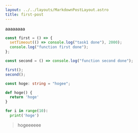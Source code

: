 ```yaml
---
layout: ../../layouts/MarkdownPostLayout.astro
title: first-post
---
```


aaaaaaaa
```js
const first = () => {
  setTimeout(() => console.log("task1 done"), 2000);
  console.log("function first done");
};

const second = () => console.log("function second done");

first();
second();
```

```ts
const hoge: string = "hogee";
```

```py {.main}
def hoge() {
  return 'hoge'
}

for i in range(10):
  print('hoge')
```

> hogeeeeee
